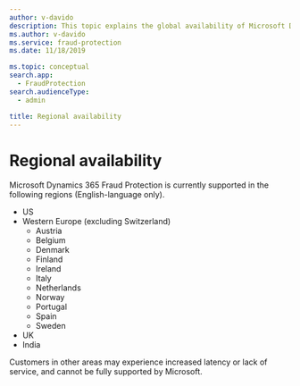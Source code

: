 ```yaml
---
author: v-davido
description: This topic explains the global availability of Microsoft Dynamics 365 Fraud Protection.
ms.author: v-davido
ms.service: fraud-protection
ms.date: 11/18/2019

ms.topic: conceptual
search.app: 
  - FraudProtection
search.audienceType:
  - admin

title: Regional availability
---
```



# Regional availability

Microsoft Dynamics 365 Fraud Protection is currently supported in the following regions (English-language only). 
- US 
- Western Europe (excluding Switzerland) 
    - Austria 
    - Belgium 
    - Denmark 
    - Finland 
    - Ireland 
    - Italy 
    - Netherlands 
    - Norway 
    - Portugal 
    - Spain 
    - Sweden 
- UK 
- India

Customers in other areas may experience increased latency or lack of service, and cannot be fully supported by Microsoft. 
